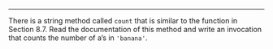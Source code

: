 ------------
There is a string method called <span>`count`</span> that is similar to the function in Section 8.7. Read the documentation of this method and write an invocation that counts the number of <span>a</span>’s in `'banana'`.
